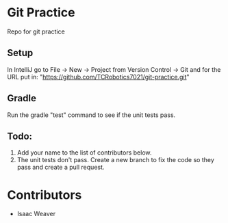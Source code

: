 # Git Practice
Repo for git practice

## Setup
In IntelliJ go to File -> New -> Project from Version Control -> Git and for the URL put in: "https://github.com/TCRobotics7021/git-practice.git"

## Gradle

Run the gradle "test" command to see if the unit tests pass.

## Todo:

1. Add your name to the list of contributors below.
2. The unit tests don't pass. Create a new branch to fix the code so they pass and create a pull request.


# Contributors
* Isaac Weaver

